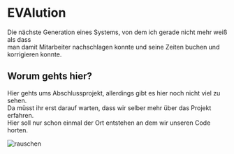 # EVAlution
Die nächste Generation eines Systems, von dem ich gerade nicht mehr weiß als dass<br>
man damit Mitarbeiter nachschlagen konnte und seine Zeiten buchen und korrigieren konnte.

## Worum gehts hier?
Hier gehts ums Abschlussprojekt, allerdings gibt es hier noch nicht viel zu sehen.<br>
Da müsst ihr erst darauf warten, dass wir selber mehr über das Projekt erfahren.<br>
Hier soll nur schon einmal der Ort entstehen an dem wir unseren Code horten.

![rauschen](https://img.pr0gramm.com/2016/07/24/7cb7d239579fce68.gif)
